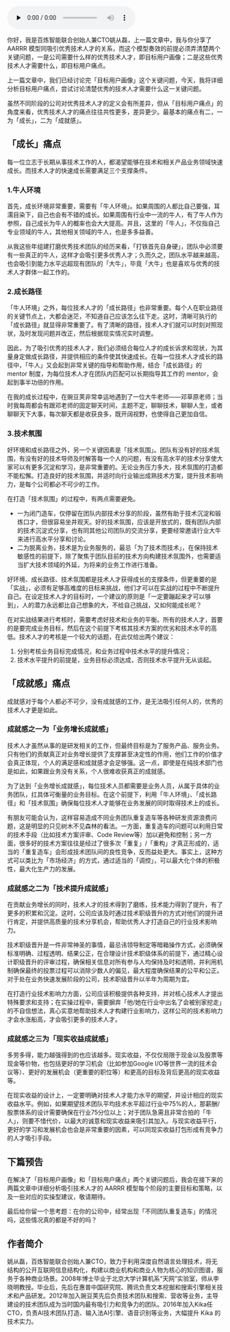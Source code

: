 <audio id="audio" title="第103讲 | 姚从磊：巧用AARRR模型，吸引优秀技术人才（二）" controls="" preload="none"><source id="mp3" src="https://static001.geekbang.org/resource/audio/72/e7/724aed385cf80fe707235c98432a94e7.mp3"></audio>

你好，我是百炼智能联合创始人兼CTO姚从磊，上一篇文章中，我与你分享了AARRR 模型同吸引优秀技术人才的关系，而这个模型奏效的前提必须弄清楚两个关键问题，一是公司需要什么样的优秀技术人才，即目标用户画像；二是这些优秀技术人才需要什么，即目标用户痛点。

上一篇文章中，我们已经讨论完「目标用户画像」这个关键问题，今天，我将详细分析目标用户痛点，尝试讨论清楚优秀的技术人才需要什么这一关键问题。

虽然不同阶段的公司对优秀技术人才的定义会有所差异，但从「目标用户痛点」的角度来看，优秀技术人才的痛点往往共性更多，差异更少。最基本的痛点有二，一为「成长」，二为「成就感」。

## 「成长」痛点

每一位立志于长期从事技术工作的人，都渴望能够在技术和相关产品业务领域快速成长。而技术人才的快速成长需要满足三个支撑条件。

### 1.牛人环境

首先，成长环境非常重要，需要有「牛人环境」。如果周围的人都比自己要强，耳濡目染下，自己也会有不错的成长。如果周围有行业中一流的牛人，有了牛人作为参照，自己成长为牛人的概率也会大大提高。并且，这里的「牛人」，不仅指自己专业领域的牛人，其他相关领域的牛人，也是多多益善。

从我这些年组建打磨优秀技术团队的经历来看，「打铁首先自身硬」，团队中必须要有一些真正的牛人，这样才会吸引更多优秀人才；久而久之，团队水平越来越高，也会吸引到能力水平远超现有团队的「大牛」，毕竟「大牛」也是喜欢与优秀的技术人才群体一起工作的。

### 2.成长路径

「牛人环境」之外，每位技术人才的「成长路径」也非常重要。每个人在职业路径的关键节点上，大都会迷茫，不知道自己应该怎么往下走。这时，清晰可执行的「成长路径」就显得非常重要了。有了清晰的路径，技术人才们就可以时刻对照现状，及时发现问题并改正，然后根据现实情况实时调整。

因此，为了吸引优秀的技术人才，我们必须结合每位人才的成长诉求和现状，为其量身定做成长路径，并提供相应的条件使其快速成长。在每一位技术人才成长的路径中，「牛人」又会起到非常关键的指导和帮助作用，结合「成长路径」的 mentor 制度，为每位技术人才在团队内匹配可以长期指导其工作的 mentor，会起到事半功倍的作用。

在我的成长过程中，在豌豆荚非常幸运地遇到了一位大牛老师——邓草原老师；当时我每周都会有跟邓老师的固定聊天时间，主题不定，聊聊技术，聊聊人生，或者聊聊天下大事，每次聊天都是收获良多，既开阔视野，也使得自己更加自信。

### 3.技术氛围

好环境和成长路径之外，另一个关键因素是「技术氛围」。团队有没有好的技术氛围，有没有好的技术导师及时解答每一个人的问题，有没有高水平的技术分享使大家可以有更多沉淀和学习，是非常重要的。无论业务压力多大，技术氛围的打造都不能松懈。打造良好的技术氛围，并适时向行业输出成熟技术方案，提升技术影响力，是每个公司都必不可少的工作。

在打造「技术氛围」的过程中，有两点需要避免。

- 一为闭门造车，仅停留在团队内部技术分享的阶段，虽然有助于技术沉淀和锻炼口才，但很容易坐井观天。好的技术氛围，应该是开放式的，既有团队内部的技术沉淀式分享，也有同其他公司团队的交流分享，更要经常邀请行业大牛来进行高水平分享和讨论。
- 二为脱离业务，技术是为业务服务的，最忌「为了技术而技术」，在保持技术敏感性的前提下，除了聚焦于团队目前的技术方向构建技术氛围外，也需要适当扩大技术领域的外延，为将来的业务工作进行准备。

好环境、成长路径、技术氛围都是技术人才获得成长的支撑条件，但更重要的是「实战」，必须有足够高难度的目标来挑战，他们才可以在实战的过程中不断提升自己。在设定技术人才的目标时，一个建议的原则是「一定要蹦起来才可以够到」，人的潜力永远都比自己想象的大，不给自己挑战，又如何能成长呢？

在对实战结果进行考核时，需要考虑好技术和业务的平衡。所有的技术人才，首要的是要完成业务目标，然后在这个前提下考核其技术方案的优劣和技术水平的高低。技术人才的考核是一个较大的话题，在此仅给出两个建议：

1. 分别考核业务目标完成情况，和业务过程中技术水平的提升情况；
1. 技术水平提升的前提是，业务目标必须达成，否则技术水平提升无从谈起。

## 「成就感」痛点

成就感对于每个人都必不可少，没有成就感的工作，是无法吸引任何人的，优秀的技术人才更是如此。

### 成就感之一为「业务增长成就感」

技术人才虽然从事的是研发相关的工作，但最终目标是为了服务产品、服务业务。只有他们的贡献真正对业务增长提供了支撑甚至决定性的作用，他们工作的价值才会真正体现，个人的满足感和成就感才会足够强。这一点，即使是在纯技术部门也是如此，如果跟业务没有关系，个人很难收获真正的成就感。

为了达到「业务增长成就感」，每位技术人员都需要是业务人员，从属于具体的业务团队，扛具体可衡量的业务目标。在这个前提下，利用「牛人环境」、「成长路径」和「技术氛围」确保每位技术人才能够在业务发展的同时取得技术上的成长。

有朋友可能会认为，这样容易造成不同业务团队重复造车等各种研发资源浪费问题，这是明显的只见树木不见森林的看法。一方面，重复造车的问题可以利用日常的技术手段（比如技术方案评审、Code Review等）加以避免和控制；另一方面，很多好的技术方案往往是经过了很多次「重复」/「重构」才真正形成的，适当的「重复造车」会形成技术团队间的良性竞争，反而益处更大。事实上，这种方式可以类比为「市场经济」的方式，通过适当的「调控」，可以最大化个体的积极性，最大化生产力的发展。

### 成就感之二为「技术提升成就感」

在贡献业务增长的同时，技术人才的技术得到了磨练，技术能力得到了提升，有了更多的积累和沉淀。这时，公司应该及时通过技术职级晋升的方式对他们的提升进行肯定，并提供高质量的技术分享机会，帮助优秀人才打造自己的行业技术影响力。

技术职级晋升是一件非常神圣的事情，最忌讳领导制定等暗箱操作方式，必须确保标准明确、过程透明、结果公正，在合理设计技术职级体系的前提下，通过精心设计职级晋升的评审过程，确保相关信息对所有参与人均保持及时和透明，并利用机制确保最终的投票过程可以消除少数人的偏见，最大程度确保结果的公平和公正。对于处在业务快速发展阶段的公司，技术职级晋升以半年为周期为宜。

在打造行业技术影响力方面，公司应该积极提供各种支持，并对核心技术人才提出特殊要求和支持；在实操过程中，需要摒弃「他/她在行业中出名了会被别家挖走」的不自信想法，真心实意地帮助技术人才构建行业影响力，这样公司的技术影响力才会水涨船高，才会吸引更多的技术人才。

### 成就感之三为「现实收益成就感」

多劳多得，能力越强得到的也应该越多。现实收益，不仅仅局限于现金以及股票等现金等价物，也包括更好的学习机会（比如参加Google I/O等世界一流的技术会议等）、更好的发展机会（更重要的职位等）和更高的目标及背后更高的现实收益等。

在现实收益的设计上，一定要明确对技术人才能力水平的期望，并设计相应的现实收益水平。例如，如果期望技术团队平均技术水平超过行业中75%的人，那薪酬/股票体系的设计需要确保在行业75分位以上；对于团队急需且非常合拍的「牛人」，则要不惜代价，以最大的诚意和现实收益来吸引其加入。与现实收益平行，更好的学习和发展机会也会是非常重要的因素，可以同现实收益打包形成有竞争力的人才吸引手段。

## 下篇预告

在解决了「目标用户画像」和「目标用户痛点」两个关键问题后，我会在接下来的两篇文章中详细分析吸引技术人才的 AARRR 模型每个阶段的主要目标和策略，以及一些对应的实操型建议，敬请期待。

最后给你留一个思考题：在你的公司中，经常出现「不同团队重复造车」的情况吗，这些情况真的都是不好的吗？

## 作者简介

姚从磊，百炼智能联合创始人兼CTO，致力于利用深度自然语言处理技术，将无结构的公开互联网信息结构化，构建以商业机构和商业人物为核心的知识图谱，服务于各种商业场景。2008年博士毕业于北京大学计算机系“天网”实验室，师从李晓明教授。毕业后，先后在惠普中国研究院、腾讯负责文本挖掘和搜索引擎相关技术和产品研发。2012年加入豌豆荚先后负责技术团队和搜索、营收等业务，主导建设的技术团队成为当时国内最有吸引力和竞争力的团队。2016年加入Kika任CTO，负责AI技术团队打造、输入法AI引擎、语音识别等业务，大幅提升 Kika 的技术实力。


